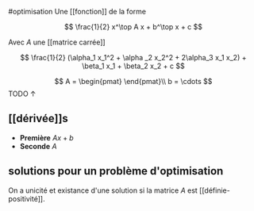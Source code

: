 #optimisation 
Une [[fonction]] de la forme


$$
\frac{1}{2} x^\top A x + b^\top x + c
$$

Avec $A$ une [[matrice carrée]] 

$$
\frac{1}{2} (\alpha_1 x_1^2 + \alpha 
_2 x_2^2 + 2\alpha_3 x_1 x_2) + \beta_1 x_1 + \beta_2 x_2 + c
$$

$$
A = \begin{pmat}
\end{pmat}\\
b = \cdots
$$
TODO ↑

## [[dérivée]]s

- **Première** $Ax + b$
- **Seconde** $A$

## solutions pour un problème d'optimisation

On a unicité et existance d'une solution si la matrice $A$ est [[définie-positivité]].